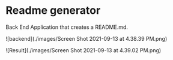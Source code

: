 # Readme generator

<p>Back End Application that creates a README.md.</p>

![backend](./images/Screen Shot 2021-09-13 at 4.38.39 PM.png)


![Result](./images/Screen Shot 2021-09-13 at 4.39.02 PM.png)

